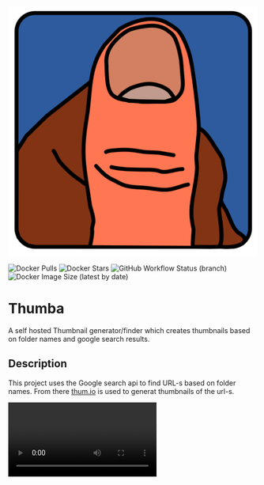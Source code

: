 ![thumba](https://github.com/BoKKeR/thumba/raw/master/thumba.png)

![Docker Pulls](https://img.shields.io/docker/pulls/bokker/thumba) ![Docker Stars](https://img.shields.io/docker/stars/bokker/thumba) ![GitHub Workflow Status (branch)](https://img.shields.io/github/workflow/status/BoKKeR/thumba/master/master) ![Docker Image Size (latest by date)](https://img.shields.io/docker/image-size/bokker/thumba) 

# Thumba
A self hosted Thumbnail generator/finder which creates thumbnails based on folder names and google search results.

## Description

This project uses the Google search api to find URL-s based on folder names. From there [thum.io](https://www.thum.io) is used to generat thumbnails of the url-s.

<video src="https://github.com/BoKKeR/thumba/raw/master/thumba_vid.mp4" controls="controls" />

### Docker

For the docker image go to: https://hub.docker.com/r/bokker/thumba/

### Usage

You will need two API keys. 

#### Google custom search API

Google custom search API is used to find website results based on the folder names. Google has a 100 search per day free tier but the paid options should be fairly cheap also.

1. sign up to https://programmablesearchengine.google.com/
2. Enable the API if needed
3. Add billing account if more than free tier amounts needed.
4. Create a search project to receive a CX search engine ID at https://programmablesearchengine.google.com/controlpanel/all  

#### Thum.io API

This service is used to generate the images from the URLs. They provide a paid plan that includes 10000 images for 1$ a month

1. sign up https://www.thum.io/signup
2. add credit card
3. generate a key at https://www.thum.io/admin/keys
4. copy keyID and keySecret (not key name)

### Contribution

I'm open to contributions & suggestions in making this a lot better :hand:

## License

[GNU AGPLv3](https://choosealicense.com/licenses/agpl-3.0/)
